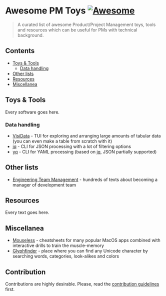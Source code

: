 # Awesome PM Toys [![Awesome](https://awesome.re/badge-flat.svg)](https://awesome.re)
> A curated list of awesome Product/Project Management toys, tools and resources which can be useful for PMs with technical background.


## Contents
- [Toys & Tools](#toys--tools)
  - [Data handling](#data-handling)
- [Other lists](#other-lists)
- [Resources](#resources)
- [Miscellanea](#miscellanea)


## Toys & Tools
Every software goes here.
### Data handling
- [VisiData](https://github.com/saulpw/visidata) - TUI for exploring and arranging large amounts of tabular data (you can even make a table from scratch with it)
- [jq](https://github.com/stedolan/jq) - CLI for JSON processing with a lot of filtering options
- [yq](https://github.com/stedolan/jq) - CLI for YAML processing (based on [jq](https://github.com/stedolan/jq), JSON partially supported)

## Other lists
- [Engineering Team Management](https://github.com/kdeldycke/awesome-engineering-team-management) - hundreds of texts about becoming a manager of development team

## Resources
Every text goes here.

## Miscellanea
- [Mouseless](https://mouseless.app) - cheatsheets for many popular MacOS apps combined with interactive drills to train the muscle-memory
- [Glyphfinder](https://www.glyphfinder.com) - place where you can find any Unicode character by searching words, categories, look-alikes and colors


## Contribution
Contributions are highly desirable. Please, read the [contribution guidelines](contributing.md) first.
